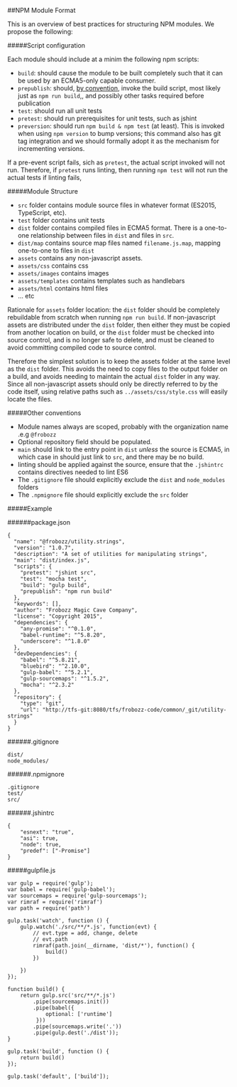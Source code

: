 ##NPM Module Format

This is an overview of best practices for structuring NPM modules. We propose the following:

#####Script configuration

Each module should include at a minim the following npm scripts:

* `build`: should cause the module to be built completely such that it can be used by an ECMA5-only capable consumer.
* `prepublish`: should, [by convention](https://github.com/npm/npm/issues/3059), invoke the build script, most likely just as `npm run build`,, and possibly other tasks required before publication
* `test`: should run all unit tests
* `pretest`: should run prerequisites for unit tests, such as jshint
* `preversion`: should run `npm build & npm test` (at least). This is invoked when using `npm version` to bump versions; this command also has git tag integration and we should formally adopt it as the mechanism for incrementing versions.

If a pre-event script fails, sich as `pretest`, the actual script invoked will not run. Therefore, if `pretest` runs linting, then running `npm test` will not run the actual tests if linting fails, 

#####Module Structure

* `src` folder contains module source files in whatever format (ES2015, TypeScript, etc).
* `test` folder contains unit tests 
* `dist` folder contains compiled files in ECMA5 format. There is a one-to-one relationship between files in `dist` and files in `src`.
* `dist/map` contains source map files named `filename.js.map`, mapping one-to-one to files in `dist`
* `assets` contains any non-javascript assets. 
* `assets/css` contains css
* `assets/images` contains images
* `assets/templates` contains templates such as handlebars
* `assets/html` contains html files
* ... etc

Rationale for `assets` folder location: the `dist` folder should be completely rebuildable from scratch when running `npm run build`. If non-javascript assets are distributed under the `dist` folder, then either they must be copied from another location on build, or the `dist` folder must be checked into source control, and is no longer safe to delete, and must be cleaned to avoid committing compiled code to source control.

Therefore the simplest solution is to keep the assets folder at the same level as the `dist` folder. This avoids the need to copy files to the output folder on a build, and avoids needing to maintain the actual `dist` folder in any way. Since all non-javascript assets should only be directly referred to by the code itself, using relative paths such as `../assets/css/style.css` will easily locate the files. 

#####Other conventions

* Module names always are scoped, probably with the organization name .e.g `@frobozz`
* Optional repository field should be populated.
* `main` should link to the entry point in `dist` *unless* the source is ECMA5, in which case in should just link to `src`, and there may be no build. 
* linting should be applied against the source, ensure that the `.jshintrc` contains directives needed to lint ES6
* The `.gitignore` file should explicitly exclude the `dist` and `node_modules` folders
* The `.npmignore` file should explicitly exclude the `src` folder
 
#####Example

######package.json 
	
	{
	  "name": "@frobozz/utility.strings",
	  "version": "1.0.7",
	  "description": "A set of utilities for manipulating strings",
	  "main": "dist/index.js",
	  "scripts": {
	    "pretest": "jshint src",
	    "test": "mocha test",
	    "build": "gulp build",
	    "prepublish": "npm run build"
	  },
	  "keywords": [],
	  "author": "Frobozz Magic Cave Company",
	  "license": "Copyright 2015",
	  "dependencies": {
	    "any-promise": "^0.1.0",
	    "babel-runtime": "^5.8.20",
	    "underscore": "^1.8.0"
	  },
	  "devDependencies": {
	    "babel": "^5.8.21",
	    "bluebird": "^2.10.0",
	    "gulp-babel": "^5.2.1",
	    "gulp-sourcemaps": "^1.5.2",
	    "mocha": "^2.3.2"
	  },
	  "repository": {
	    "type": "git",
	    "url": "http://tfs-git:8080/tfs/frobozz-code/common/_git/utility-strings"
	  }
	}

######.gitignore

    dist/
    node_modules/

######.npmignore

	.gitignore
	test/
	src/

######.jshintrc

	{
		"esnext": "true",
		"asi": true,
		"node": true,
		"predef": ["-Promise"]
	}

#####gulpfile.js

	var gulp = require('gulp');
	var babel = require('gulp-babel');
	var sourcemaps = require('gulp-sourcemaps');
	var rimraf = require('rimraf')
	var path = require('path')
	
	gulp.task('watch', function () {
		gulp.watch('./src/**/*.js', function(evt) {
			// evt.type = add, change, delete
			// evt.path
			rimraf(path.join(__dirname, 'dist/*'), function() {
				build()	
			})
			
		})
	});
	
	function build() {
		return gulp.src('src/**/*.js')
	     	.pipe(sourcemaps.init())
	        .pipe(babel({ 
	        	optional: ['runtime']
	         }))
	        .pipe(sourcemaps.write('.'))
	        .pipe(gulp.dest('./dist'));
	}
	
	gulp.task('build', function () {
	    return build()
	});
	
	gulp.task('default', ['build']);
